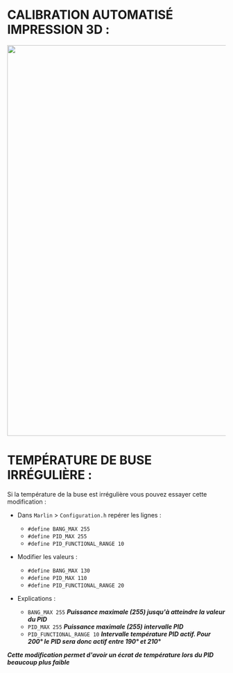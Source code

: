 # CALIBRATION AUTOMATISÉ IMPRESSION 3D :

<img src="https://user-images.githubusercontent.com/62854582/164967442-7625912c-e8dd-4232-b42c-b5381321197a.png" width="900">

# TEMPÉRATURE DE BUSE IRRÉGULIÈRE :

Si la température de la buse est irrégulière vous pouvez essayer cette modification :

- Dans `Marlin` > `Configuration.h` repérer les lignes :

  - `#define BANG_MAX 255` 
  - `#define PID_MAX 255` 
  - `#define PID_FUNCTIONAL_RANGE 10`

- Modifier les valeurs :

  - `#define BANG_MAX 130`  
  - `#define PID_MAX 110`  
  - `#define PID_FUNCTIONAL_RANGE 20` 

- Explications : 

  - `BANG_MAX 255`              ***Puissance maximale (255) jusqu'à atteindre la valeur du PID***
  - `PID_MAX 255`               ***Puissance maximale (255) intervalle PID***
  - `PID_FUNCTIONAL_RANGE 10`   ***Intervalle température PID actif. Pour 200° le PID sera donc actif entre 190° et 210°***


***Cette modification permet d'avoir un écrat de température lors du PID beaucoup plus faible***
